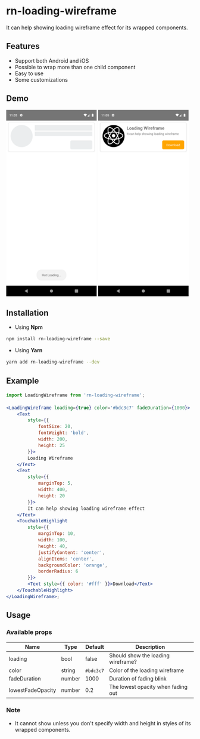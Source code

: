# **rn-loading-wireframe**

It can help showing loading wireframe effect for its wrapped components.

## Features

-   Support both Android and iOS
-   Possible to wrap more than one child component
-   Easy to use
-   Some customizations

## Demo

<img src=".github/demo_phase1.png" height="500" />
<img src=".github/demo_phase2.png" height="500" />

## Installation

-   Using **Npm**

```bash
npm install rn-loading-wireframe --save
```

-   Using **Yarn**

```bash
yarn add rn-loading-wireframe --dev
```

## Example

```jsx
import LoadingWireframe from 'rn-loading-wireframe';

<LoadingWireframe loading={true} color='#bdc3c7' fadeDuration={1000}>
	<Text
		style={{
			fontSize: 20,
			fontWeight: 'bold',
			width: 200,
			height: 25
		}}>
		Loading Wireframe
	</Text>
	<Text
		style={{
			marginTop: 5,
			width: 400,
			height: 20
		}}>
		It can help showing loading wireframe effect
	</Text>
	<TouchableHighlight
		style={{
			marginTop: 10,
			width: 100,
			height: 40,
			justifyContent: 'center',
			alignItems: 'center',
			backgroundColor: 'orange',
			borderRadius: 6
		}}>
		<Text style={{ color: '#fff' }}>Download</Text>
	</TouchableHighlight>
</LoadingWireframe>;
```
## Usage

### Available props

| Name               | Type    | Default   | Description                        |
| ------------------ | ------- | --------- | ---------------------------------- |
| loading            | bool    | false     | Should show the loading wireframe? |
| color              | string  | `#bdc3c7` | Color of the loading wireframe     |
| fadeDuration       | number  | 1000      | Duration of fading blink           |
| lowestFadeOpacity  | number  | 0.2       | The lowest opacity when fading out |

### Note

-   It cannot show unless you don't specify width and height in styles of its wrapped components.